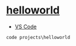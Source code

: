 # [helloworld](../README.md#helloworld)

* [VS Code](../bats/helloworld.bat)

```bat
code projects\helloworld
```
